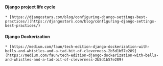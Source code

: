 #### Django project life cycle  

    * [https://djangostars.com/blog/configuring-django-settings-best-practices/](https://djangostars.com/blog/configuring-django-settings-best-practices/)  


#### Django Dockerization  
    
    * [https://medium.com/faun/tech-edition-django-dockerization-with-bells-and-whistles-and-a-tad-bit-of-cleverness-2b5d1b57e289](https://medium.com/faun/tech-edition-django-dockerization-with-bells-and-whistles-and-a-tad-bit-of-cleverness-2b5d1b57e289)  
    
        